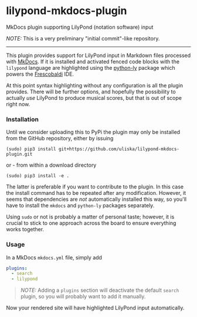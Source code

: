 # lilypond-mkdocs-plugin
MkDocs plugin supporting LilyPond (notation software) input

*NOTE:* This is a very preliminary "initial commit"-like repository.

---

This plugin provides support for LilyPond input in Markdown files processed with
[MkDocs](https://www.mkdocs.org). If it is installed and activated fenced code blocks
with the `lilypond` language are highlighted using the
[python-ly](https://github.com/frescobaldi/python-ly) package which powers the
[Frescobaldi](http://frescobaldi.org) IDE.

At this point syntax highlighting without any configuration is all the plugin
provides. There will be further options, and hopefully the possibility to actually 
*use* LilyPond to produce musical scores, but that is out of scope right now.

### Installation

Until we consider uploading this to PyPi the plugin may only be installed from the 
GitHub repository, either by issuing

```
(sudo) pip3 install git+https://github.com/uliska/lilypond-mkdocs-plugin.git
```

or - from within a download directory

```
(sudo) pip3 install -e .
```

The latter is preferable if you want to contribute to the plugin. In this case the
install command has to be repeated after any modification. However, it seems that
dependencies are *not* automatically installed this way, so you'll have to install
the `mkdocs` and `python-ly` packages separately.

Using `sudo` or not is probably a matter of personal taste; however, it is crucial
to stick to one approach across the board to ensure everything works together.

### Usage

In a MkDocs `mkdocs.yml` file, simply add

```yaml
plugins:
  - search
  - lilypond
```

> *NOTE:* Adding a `plugins` section will deactivate the default `search` plugin,
> so you will probably want to add it manually.

Now your rendered site will have highlighted LilyPond input automatically.
